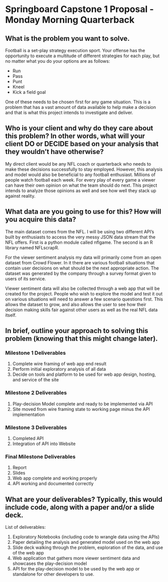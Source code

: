 # Springboard Capstone 1 Proposal - Monday Morning Quarterback
## What is the problem you want to solve.
Football is a set-play strategy execution sport. Your offense has the opportunity to execute a multitude of different strategies for each play, but no matter what you do your options are as follows:

* Run
* Pass
* Punt
* Kneel
* Kick a field goal

One of these needs to be chosen first for any game situation.
This is a problem that has a vast amount of data available to help make a decision and that is what this project intends to investigate and deliver.

## Who is your client and why do they care about this problem? In other words, what will your client DO or DECIDE based on your analysis that they wouldn’t have otherwise?

My direct client would be any NFL coach or quarterback who needs to make these decisions successfully to stay employed. However, this analysis and model would also be beneficial to any football enthusiast. Millions of people watch football each week. For every play of every game a viewer can have their own opinion on what the team should do next. This project intends to analyze those opinions as well and see how well they stack up against reality.

##	What data are you going to use for this? How will you acquire this data?

The main dataset comes from the NFL. I will be using two different API’s built by enthusiasts to access the very messy JSON data stream that the NFL offers. First is a python module called nflgame. The second is an R library named NFLscrapR.

For the viewer sentiment analysis my data will primarily come from an open dataset from Crowd Flower. In it there are various football situations that contain user decisions on what should be the next appropriate action. The dataset was generated by the company through a survey format given to users of its service.

Viewer sentiment data will also be collected through a web app that will be created for the project. People who wish to explore the model and test it out on various situations will need to answer a few scenario questions first. This allows the dataset to grow, and also allows the user to see how their decision making skills fair against other users as well as the real NFL data itself.

##	In brief, outline your approach to solving this problem (knowing that this might change later).

### Milestone 1 Deliverables
1. Complete wire framing of web app end result
2. Perform initial exploratory analysis of all data
3. Decide on tools and platform to be used for web app design, hosting, and service of the site

### Milestone 2 Deliverables
1. Play-decision Model complete and ready to be implemented via API
2. Site moved from wire framing state to working page minus the API implementation

### Milestone 3 Deliverables
1. Completed API
2. Integration of API into Website

### Final Milestone Deliverables
1. Report
2. Slides
3. Web app complete and working properly
4. API working and documented correctly

##	What are your deliverables? Typically, this would include code, along with a paper and/or a slide deck.

List of deliverables:

1. Exploratory Notebooks (including code to wrangle data using the APIs)
2. Paper detailing the analysis and generated model used on the web app
3. Slide deck walking through the problem, exploration of the data, and use of the web app
4. Web application that gathers more viewer sentiment data and showcases the play-decision model
5. API for the play-decision model to be used by the web app or standalone for other developers to use.

